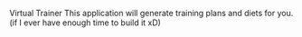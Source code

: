 Virtual Trainer
This application will generate training plans and diets for you. (if I ever have enough time to build it xD)
